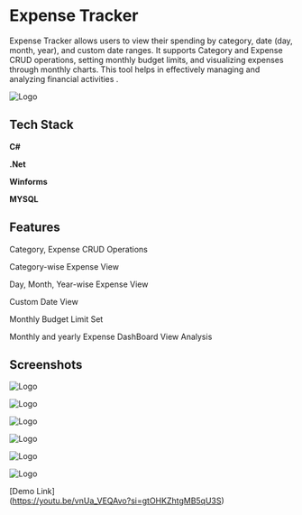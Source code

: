 
# Expense Tracker

 Expense Tracker allows users to view their spending by category, date (day, month, year), and custom date ranges. It supports Category and Expense CRUD operations, setting monthly budget limits, and visualizing expenses through monthly charts. This tool helps in effectively managing and analyzing financial activities .



![Logo](https://i.ibb.co/pypQwvT/business-2.png)


## Tech Stack

**C#**

**.Net** 

**Winforms**

**MYSQL**








## Features

Category, Expense CRUD Operations

Category-wise Expense View

Day, Month, Year-wise Expense View

Custom Date View

Monthly Budget Limit Set

Monthly and yearly Expense DashBoard View Analysis

## Screenshots


![Logo](https://i.ibb.co/CzVg7kB/Screenshot-18.png) 

![Logo](https://i.ibb.co/f1n64mP/Screenshot-20.png)

![Logo](https://i.ibb.co/rsdk7QT/Screenshot-28.png)

![Logo](https://i.ibb.co/mScDLf1/Screenshot-29.png)

![Logo](https://i.ibb.co/JcGX7q5/Screenshot-30.png)

![Logo](https://i.ibb.co/0ChxTWf/Screenshot-24.png)

[Demo Link]<br>(https://youtu.be/vnUa_VEQAvo?si=gtOHKZhtgMB5qU3S)
